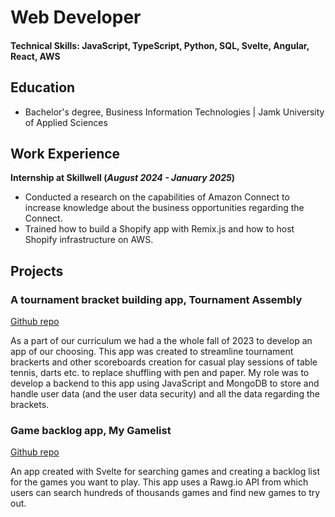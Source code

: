 # Web Developer

#### Technical Skills: JavaScript, TypeScript, Python, SQL, Svelte, Angular, React, AWS

## Education
* Bachelor's degree, Business Information Technologies | Jamk University of Applied Sciences 

## Work Experience
**Internship at Skillwell (_August 2024 - January 2025_)**
- Conducted a research on the capabilities of Amazon Connect to increase knowledge about the business opportunities regarding the Connect.
- Trained how to build a Shopify app with Remix.js and how to host Shopify infrastructure on AWS.

## Projects
### A tournament bracket building app, Tournament Assembly
[Github repo](https://github.com/jamktiko/TournamentAssembly-svelte.git)

As a part of our curriculum we had a the whole fall of 2023 to develop an app of our choosing. This app was created to streamline tournament brackerts and other scoreboards creation for casual play sessions of table tennis, darts etc. to replace shuffling with pen and paper. My role was to develop a backend to this app using JavaScript and MongoDB to store and handle user data (and the user data security) and all the data regarding the brackets.

### Game backlog app, My Gamelist
[Github repo](https://github.com/mikkohaemaelaeinen/frontend.git)

An app created with Svelte for searching games and creating a backlog list for the games you want to play. This app uses a Rawg.io API from which users can search hundreds of thousands games and find new games to try out.

